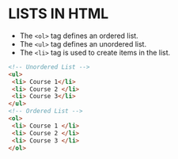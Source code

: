 # LISTS IN HTML

- The `<ol>` tag defines an ordered list.
- The `<ul>` tag defines an unordered list.
- The `<li>` tag is used to create items in the list.

```html
<!-- Unordered List -->
<ul>
 <li> Course 1</li>
 <li> Course 2 </li>
 <li> Course 3</li>
</ul>
<!-- Ordered List -->
<ol>
 <li> Course 1 </li>
 <li> Course 2 </li>
 <li> Course 3 </li>
</ol>
